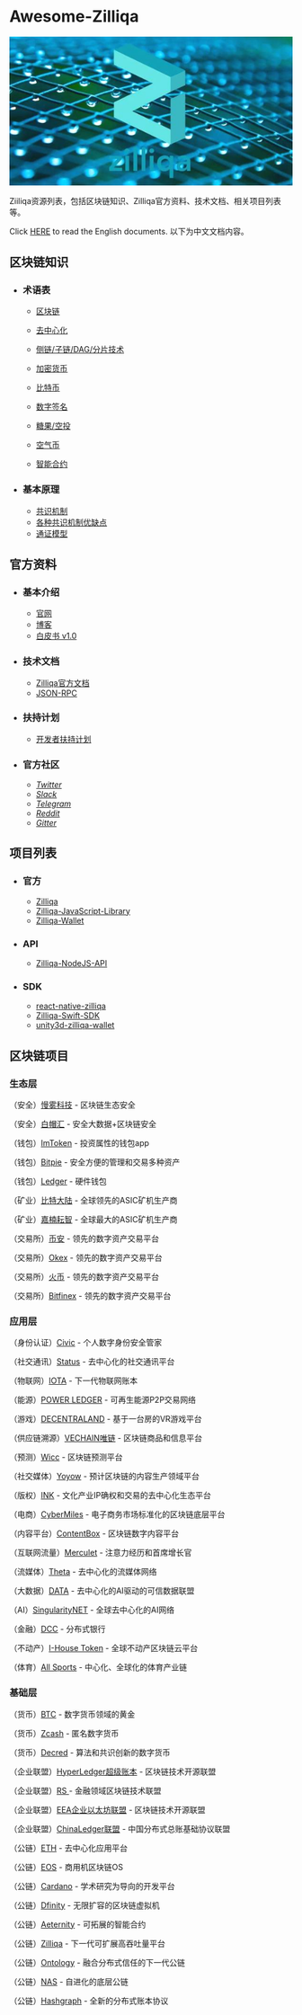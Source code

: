 # Awesome-Zilliqa

![Zilliqa](./img/zilliqa-img.jpeg)



Ziiliqa资源列表，包括区块链知识、Zilliqa官方资料、技术文档、相关项目列表等。

Click [HERE](../README.md) to read the English documents.
以下为中文文档内容。



## 区块链知识

* ### 术语表

  * [区块链](http://www.ruanyifeng.com/blog/2017/12/blockchain-tutorial.html)

  * [去中心化](http://m.sohu.com/a/224866452_100104403?from=groupmessage&isappinstalled=0)

  * [侧链/子链/DAG/分片技术](https://blog.csdn.net/tiandiwuya/article/details/80289380)

  * [加密货币](http://www.ruanyifeng.com/blog/2018/01/cryptocurrency-tutorial.html)

  * [比特币](http://www.ruanyifeng.com/blog/2018/01/bitcoin-tutorial.html)

  * [数字签名](http://www.ruanyifeng.com/blog/2011/08/what_is_a_digital_signature.html)

  * [糖果/空投](https://www.zhihu.com/question/263927879?from=groupmessage&isappinstalled=0)

  * [空气币](https://zhuanlan.zhihu.com/p/34389359?from=groupmessage&isappinstalled=0)

  * [智能合约](https://github.com/EthFans/wiki/wiki/%E6%99%BA%E8%83%BD%E5%90%88%E7%BA%A6)

    

* ### 基本原理

  * [共识机制](https://zhuanlan.zhihu.com/p/32404771)
  * [各种共识机制优缺点](https://blog.csdn.net/omnispace/article/details/80374731)
  * [通证模型](https://www.sohu.com/a/221492990_466937)



## 官方资料

* ### 基本介绍

  * [官网](https://zilliqa.com/)
  * [博客](https://blog.zilliqa.com/@xinshu)
  * [白皮书 v1.0](https://docs.zilliqa.com/whitepaper.pdf)

  

* ### 技术文档

  * [Zilliqa官方文档](https://github.com/FireStack2018/Awesome-Zilliqa/tree/master/Documents/Zilliqa_cn)
  * [JSON-RPC](https://github.com/FireStack2018/Awesome-Zilliqa/tree/master/Documents/JSON-RPC_cn)

  

* ### 扶持计划

  * [开发者扶持计划](https://blog.zilliqa.com/zilliqa%E7%94%9F%E6%80%81%E6%9E%84%E5%BB%BA%E8%B5%84%E5%8A%A9%E8%AE%A1%E5%88%92-c2ae1745e916)

    

* ### 官方社区
  * [*Twitter*](https://twitter.com/zilliqa)
  * [*Slack*](https://invite.zilliqa.com/)
  * [*Telegram*](https://t.me/zilliqachat)
  * [*Reddit*](https://www.reddit.com/r/zilliqa/)
  * [*Gitter*](https://gitter.im/Zilliqa/ecogrant)



## 项目列表

* ### 官方

  * [Zilliqa](https://github.com/Zilliqa/Zilliqa)
  * [Zilliqa-JavaScript-Library](https://github.com/Zilliqa/Zilliqa-JavaScript-Library)
  * [Zilliqa-Wallet](https://github.com/Zilliqa/Zilliqa-Wallet) 


* ### API
  * [Zilliqa-NodeJS-API](https://github.com/Inmediate/Zilliqa-NodeJS-API)

* ### SDK
  * [react-native-zilliqa](https://github.com/FireStack-Lab/react-native-zilliqa)
  * [Zilliqa-Swift-SDK](https://github.com/OpenZesame/Zilliqa-Swift-SDK)
  * [unity3d-zilliqa-wallet](https://github.com/jonas0110/unity3d-zilliqa-wallet)



## 区块链项目

### 生态层

（安全）[慢雾科技](https://www.slowmist.com/) - 区块链生态安全

（安全）[白帽汇](http://www.baimaohui.net/) - 安全大数据+区块链安全

（钱包）[ImToken](https://token.im/) - 投资属性的钱包app

（钱包）[Bitpie](https://bitpie.com/) - 安全方便的管理和交易多种资产

（钱包）[Ledger](https://www.ledgerwallet.com/) - 硬件钱包

（矿业）[比特大陆](https://www.bitmain.com/) - 全球领先的ASIC矿机生产商

（矿业）[嘉楠耘智](https://www.canaan-creative.com/) - 全球最大的ASIC矿机生产商

（交易所）[币安](https://www.binance.com/) - 领先的数字资产交易平台

（交易所）[Okex](http://www.okex.com/) - 领先的数字资产交易平台

（交易所）[火币](https://www.huobi.com/) - 领先的数字资产交易平台

（交易所）[Bitfinex](https://www.bitfinex.com/) - 领先的数字资产交易平台

### 应用层

（身份认证）[Civic](https://www.civic.com/) - 个人数字身份安全管家

（社交通讯）[Status](https://status.im/) - 去中心化的社交通讯平台

（物联网）[IOTA](https://www.iota.org/) - 下一代物联网账本

（能源）[POWER LEDGER](https://powerledger.io/) - 可再生能源P2P交易网络

（游戏）[DECENTRALAND](https://decentraland.org/) - 基于一台房的VR游戏平台

（供应链溯源）[VECHAIN唯链](https://www.vechain.com/#/) - 区块链商品和信息平台

（预测）[Wicc](https://www.waykichain.com/ ) - 区块链预测平台

（社交媒体）[Yoyow](https://yoyow.org/) - 预计区块链的内容生产领域平台

（版权）[INK](https://ink.plus/) - 文化产业IP确权和交易的去中心化生态平台

（电商）[CyberMiles](https://www.cybermiles.io/) - 电子商务市场标准化的区块链底层平台

（内容平台）[ContentBox](https://contentbox.one/) - 区块链数字内容平台

（互联网流量）[Merculet](https://merculet.io/) - 注意力经历和首席增长官

（流媒体）[Theta](https://www.thetatoken.org/) - 去中心化的流媒体网络

（大数据）[DATA](http://www.data.eco/) - 去中心化的AI驱动的可信数据联盟

（AI）[SingularityNET](https://singularitynet.io/) - 全球去中心化的AI网络

（金融）[DCC](http://dcc.finance/) - 分布式银行

（不动产）[I-House Token](https://ihtcoin.com/) - 全球不动产区块链云平台

（体育）[All Sports](https://www.allsportschain.com) - 中心化、全球化的体育产业链

### 基础层

（货币）[BTC](https://www.btcchina.com/) - 数字货币领域的黄金

（货币）[Zcash](https://z.cash/) - 匿名数字货币

（货币）[Decred](https://www.decred.org/) - 算法和共识创新的数字货币

（企业联盟）[HyperLedger超级账本](https://www.hyperledger.org/) - 区块链技术开源联盟

（企业联盟）[RS ](#) - 金融领域区块链技术联盟

（企业联盟）[EEA企业以太坊联盟](https://entethalliance.org ) - 区块链技术开源联盟

（企业联盟）[ChinaLedger联盟](http://www.chinaledger.com/) - 中国分布式总账基础协议联盟

（公链）[ETH](https://www.ethereum.org/ ) - 去中心化应用平台

（公链）[EOS](https://eos.io/) - 商用机区块链OS

（公链）[Cardano](https://www.cardano.org/zh/home-3/) - 学术研究为导向的开发平台

（公链）[Dfinity](https://dfinity.org/) - 无限扩容的区块链虚拟机

（公链）[Aeternity](https://aeternity.com/zh) - 可拓展的智能合约

（公链）[Zilliqa](https://zilliqa.com/) - 下一代可扩展高吞吐量平台

（公链）[Ontology](https://ont.io/) - 融合分布式信任的下一代公链

（公链）[NAS](nebulas.io) - 自进化的底层公链

（公链）[Hashgraph](https://www.hederahashgraph.com/) - 全新的分布式账本协议
